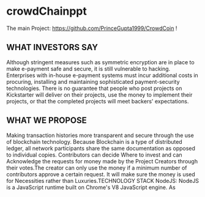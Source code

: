 # crowdChainppt
The main Project: https://github.com/PrinceGupta1999/CrowdCoin !
## WHAT INVESTORS SAY
Although stringent measures such as symmetric
encryption are in place to make e-payment safe and
secure, it is still vulnerable to hacking.
Enterprises with in-house e-payment systems must incur
additional costs in procuring, installing and maintaining
sophisticated payment-security technologies.
There is no guarantee that people who post projects on
Kickstarter will deliver on their projects, use the money to
implement their projects, or that the completed projects
will meet backers' expectations.

## WHAT WE PROPOSE
Making transaction histories more transparent and
secure through the use of blockchain technology.
Because Blockchain is a type of distributed ledger, all
network participants share the same documentation as
opposed to individual copies.
Contributors can decide Where to invest and can
Acknowledge the requests for money made by the
Project Creators through their votes.The creator can only
use the money if a minimum number of contributors
approve a certain request. It will make sure the money is
used for Necessities rather than Luxuries.TECHNOLOGY STACK
NodeJS: NodeJS is a JavaScript runtime built on Chrome's V8 JavaScript engine. As

